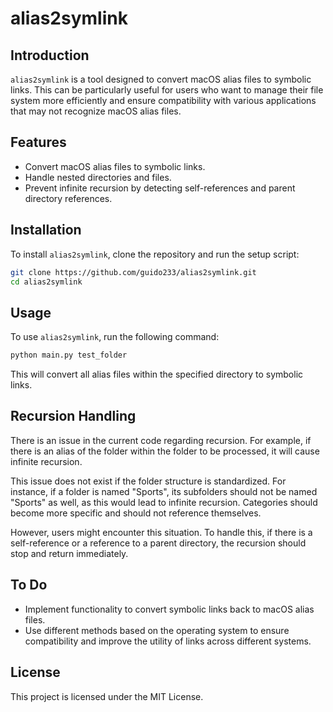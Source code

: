 # alias2symlink

## Introduction

`alias2symlink` is a tool designed to convert macOS alias files to symbolic links. This can be particularly useful for users who want to manage their file system more efficiently and ensure compatibility with various applications that may not recognize macOS alias files.

## Features

- Convert macOS alias files to symbolic links.
- Handle nested directories and files.
- Prevent infinite recursion by detecting self-references and parent directory references.

## Installation

To install `alias2symlink`, clone the repository and run the setup script:

```sh
git clone https://github.com/guido233/alias2symlink.git
cd alias2symlink
```

## Usage

To use `alias2symlink`, run the following command:

```sh
python main.py test_folder
```

This will convert all alias files within the specified directory to symbolic links.

## Recursion Handling

There is an issue in the current code regarding recursion. For example, if there is an alias of the folder within the folder to be processed, it will cause infinite recursion.

This issue does not exist if the folder structure is standardized. For instance, if a folder is named "Sports", its subfolders should not be named "Sports" as well, as this would lead to infinite recursion. Categories should become more specific and should not reference themselves.

However, users might encounter this situation. To handle this, if there is a self-reference or a reference to a parent directory, the recursion should stop and return immediately.

## To Do

- Implement functionality to convert symbolic links back to macOS alias files.
- Use different methods based on the operating system to ensure compatibility and improve the utility of links across different systems.

## License

This project is licensed under the MIT License.
